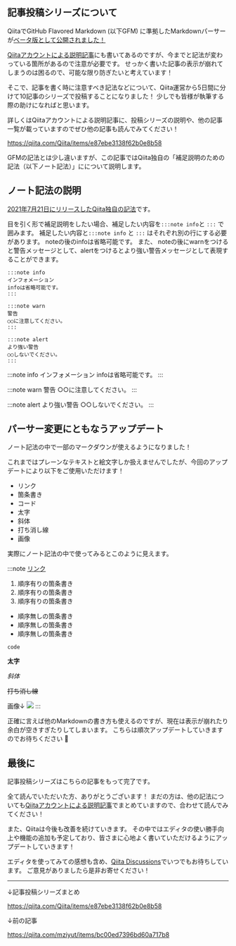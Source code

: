 <!--
title:   QiitaのMarkdownパーサー変更にともなう、補足説明の書き方と注意点
tags:    Markdown,Qiita,githubflavoredmarkdown
id:      0c91e5319c32434f2c6a
private: true
-->
## 記事投稿シリーズについて

QiitaでGitHub Flavored Markdown (以下GFM) に準拠したMarkdownパーサーが[ベータ版として公開されました！](https://blog.qiita.com/replace-markdown-parser-beta/)

[Qiitaアカウントによる説明記事](https://qiita.com/Qiita/items/e87ebe3138f62b0e8b58)にも書いてあるのですが、今までと記法が変わっている箇所があるので注意が必要です。
せっかく書いた記事の表示が崩れてしまうのは困るので、可能な限り防ぎたいと考えています！

そこで、記事を書く時に注意すべき記法などについて、Qiita運営から5日間に分けて10記事のシリーズで投稿することになりました！
少しでも皆様が執筆する際の助けになればと思います。

詳しくはQiitaアカウントによる説明記事に、投稿シリーズの説明や、他の記事一覧が載っていますのでぜひ他の記事も読んでみてください！

https://qiita.com/Qiita/items/e87ebe3138f62b0e8b58

GFMの記法とは少し違いますが、この記事ではQiita独自の「補足説明のための記法（以下ノート記法）」にについて説明します。

## ノート記法の説明

[2021年7月21日にリリースしたQiita独自の記法](https://qiita.com/release-notes#%E3%83%8E%E3%83%BC%E3%83%88%E8%A8%98%E6%B3%95%E3%82%92%E8%BF%BD%E5%8A%A0%E3%81%97%E3%81%BE%E3%81%97%E3%81%9F)です。

目を引く形で補足説明をしたい場合、補足したい内容を`:::note info`と `:::` で囲みます。
補足したい内容と`:::note info` と `:::` はそれぞれ別の行にする必要があります。
noteの後のinfoは省略可能です。
また、 noteの後にwarnをつけると警告メッセージとして、alertをつけるとより強い警告メッセージとして表現することができます。

```
:::note info
インフォメーション
infoは省略可能です。
:::

:::note warn
警告
○○に注意してください。
:::

:::note alert
より強い警告
○○しないでください。
:::
```

:::note info
インフォメーション
infoは省略可能です。
:::

:::note warn
警告
○○に注意してください。
:::

:::note alert
より強い警告
○○しないでください。
:::

## パーサー変更にともなうアップデート

ノート記法の中で一部のマークダウンが使えるようになりました！

これまではプレーンなテキストと絵文字しか扱えませんでしたが、今回のアップデートにより以下をご使用いただけます！

- リンク
- 箇条書き
- コード
- 太字
- 斜体
- 打ち消し線
- 画像

実際にノート記法の中で使ってみるとこのように見えます。

:::note
[リンク](#リンク)

1. 順序有りの箇条書き
1. 順序有りの箇条書き
1. 順序有りの箇条書き

- 順序無しの箇条書き
- 順序無しの箇条書き
- 順序無しの箇条書き

`code`

**太字**

*斜体*

~~打ち消し線~~

画像↓
![](https://qiita-image-store.s3.ap-northeast-1.amazonaws.com/0/214677/064c6d3f-f241-8ff9-1a78-46a5100ebed7.png)
:::

正確に言えば他のMarkdownの書き方も使えるのですが、現在は表示が崩れたり余白が空きすぎたりしてしまいます。
こちらは順次アップデートしていきますのでお待ちください :bow:

## 最後に

記事投稿シリーズはこちらの記事をもって完了です。

全て読んでいただいた方、ありがとうございます！
まだの方は、他の記法についても[Qiitaアカウントによる説明記事](https://qiita.com/Qiita/items/e87ebe3138f62b0e8b58)でまとめていますので、合わせて読んでみてください！

また、Qiitaは今後も改善を続けていきます。
その中ではエディタの使い勝手向上や機能の追加も予定しており、皆さまに心地よく書いていただけるようにアップデートしていきます！

エディタを使ってみての感想も含め、[Qiita Discussions](https://github.com/increments/qiita-discussions/discussions)でいつでもお待ちしています。
ご意見がありましたら是非お寄せください！

---

↓記事投稿シリーズまとめ

https://qiita.com/Qiita/items/e87ebe3138f62b0e8b58

↓前の記事

https://qiita.com/mziyut/items/bc00ed7396bd60a717b8
